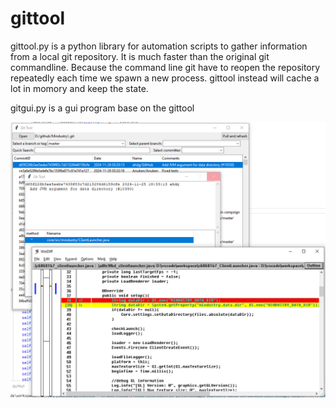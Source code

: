 # gittool

gittool.py is a python library for automation scripts to gather information from a local git repository. It is much faster than the original git commandline. Because the command line git have to reopen the repository repeatedly each time we spawn a new process. gittool instead will cache a lot in momory and keep the state.

gitgui.py is a gui program base on the gittool

![image](gitgui.png)
